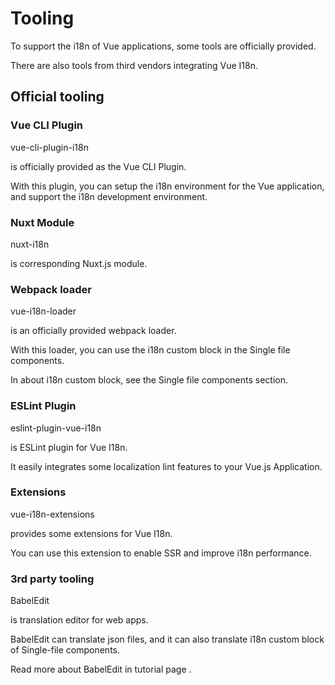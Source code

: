 # Tooling

To support the i18n of Vue applications, some tools are officially provided.

There are also tools from third vendors integrating Vue I18n.

## Official tooling

### Vue CLI Plugin

vue-cli-plugin-i18n

is officially provided as the Vue CLI Plugin.

With this plugin, you can setup the i18n environment for the Vue application, and support the i18n development environment.

### Nuxt Module

nuxt-i18n

is corresponding Nuxt.js module.

### Webpack loader

vue-i18n-loader

is an officially provided webpack loader.

With this loader, you can use the i18n custom block in the Single file components.

In about i18n custom block, see the Single file components section.

### ESLint Plugin

eslint-plugin-vue-i18n

is ESLint plugin for Vue I18n.

It easily integrates some localization lint features to your Vue.js Application.

### Extensions

vue-i18n-extensions

provides some extensions for Vue I18n.

You can use this extension to enable SSR and improve i18n performance.

### 3rd party tooling

BabelEdit

is translation editor for web apps.

BabelEdit can translate json files, and it can also translate i18n custom block of Single-file components.

Read more about BabelEdit in tutorial page
.